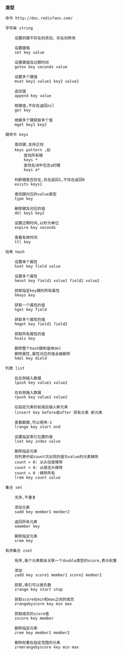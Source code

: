 **类型**

    命令 http://doc.redisfans.com/ 

   `字符串 string`

        设置的键不存在则添加，存在则修改
        
        设置键值
        set key value
        
        设置键值及过期时间
        getex key seconds value
        
        设置多个键值
        mset key1 value1 key2 value2
        
        追加值
        append key value
        
        取键值,不存在返回nil
        get key
        
        根据多个键获取多个值
        mget key1 key2

   `键命令 keys`

        查找键,支持正则
        keys pattern ,如
            查找所有键
            keys * 
            查找名词中包含a的键
            keys a*
    
        判断键是否存在,存在返回1,不存在返回0
        exists keys1
        
        查找键对应的value类型
        type key
        
        删除键及对应的值
        del key1 key2
        
        设置过期时间,以秒为单位
        expire key seconds
        
        查看有效时间
        ttl key

   



   `哈希 hash`

        设置单个属性
        hset key field value
        
        设置多个属性
        hmset key field1 value1 field2 value2
        
        获取指定key键的所有属性
        hkeys key
        
        获取一个属性的值
        hget key field
        
        获取多个属性的值
        hmget key field1 field2
        
        获取所有属性的值
        hvals key
        
        删除整个hash键和值用del
        删除属性,属性对应的值会被删除
        hdel key dield

   `列表 list`

        在左侧插入数据
        lpush key value1 value2
        
        在右侧插入数据
        rpush key value1 value2
        
        在指定元素的前或后插入新元素
        linsert key before或after 现有元素 新元素
        
        查看数据,可以使用-1
        lrange key start end
        
        设置指定索引位置的值
        lset key index value
        
        删除指定元素
        将列表中前count次出现的值为value的元素移除
        count > 0: 从头往尾移除
        count < 0: 从尾往头移除
        count = 0 :移除所有
        lrem key count value

   `集合 set`

        无序,不重复
        
        添加元素
        sadd key member1 menber2
        
        返回所有元素
        smember key
        
        删除指定元素
        srem key

   `有序集合 zset`

        有序,每个元素都会关联一个double类型的score,表示权重
        
        添加
        zadd key score1 member1 score2 member2
        
        获取,索引可以是负数
        zrange key start stop
        
        获取score在min和max之间的成员
        zrangebyscore key min max
        
        获取成员的score值
        zscore key member
        
        删除指定元素
        zrem key member1 member2
        
        删除权重在指定范围的元素
        zremrangebyscore key min max
